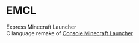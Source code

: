 # EMCL
Express Minecraft Launcher<br/>
C language remake of [Console Minecraft Launcher](https://github.com/MrShieh-X/console-minecraft-launcher)
